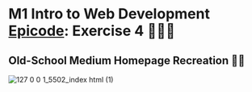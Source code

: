 # M1 Intro to Web Development [Epicode](https://epicode.com/it/): Exercise 4 🚀👩‍💻

## Old-School Medium Homepage Recreation 📜✨


![127 0 0 1_5502_index html (1)](https://github.com/Aoblu87/D4-Flexbox/assets/126720391/f93638d1-6e95-458b-b98e-0d7ff1cad7af)
